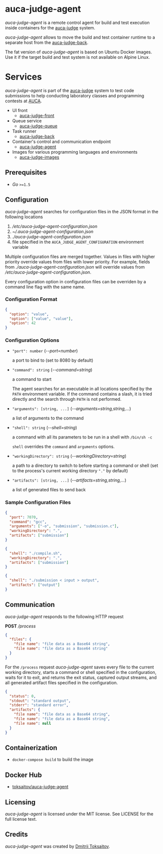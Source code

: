 auca-judge-agent
================

*auca-judge-agent* is a remote control agent for build and test execution inside
containers for the [auca-judge](https://github.com/toksaitov/auca-judge) system.

*auca-judge-agent* allows to move the build and test container runtime to a
separate host from the [auca-judge-back](https://github.com/toksaitov/auca-judge-back).

The fat version of *auca-judge-agent* is based on Ubuntu Docker images. Use it
if the target build and test system is not available on Alpine Linux.

# Services

*auca-judge-agent* is part of the [auca-judge](https://github.com/toksaitov/auca-judge)
system to test code submissions to help conducting laboratory classes and
programming contests at [AUCA](https://auca.kg).

* UI front
  * [auca-judge-front](https://github.com/toksaitov/auca-judge-front)
* Queue service
  * [auca-judge-queue](https://github.com/toksaitov/auca-judge-queue)
* Task runner
  * [auca-judge-back](https://github.com/toksaitov/auca-judge-back)
* Container's control and communication endpoint
  * [auca-judge-agent](https://github.com/toksaitov/auca-judge-agent)
* Images for various programming languages and environments
  * [auca-judge-images](https://github.com/toksaitov/auca-judge-images)

## Prerequisites

* *Go* `>=1.5`

## Configuration

*auca-judge-agent* searches for configuration files in the JSON format in the
following locations

1. */etc/auca-judge-agent-configuration.json*
2. *~/.auca-judge-agent-configuration.json*
3. *./auca-judge-agent-configuration.json*
4. file specified in the `AUCA_JUDGE_AGENT_CONFIGURATION` environment variable

Multiple configuration files are merged together. Values in files with higher
priority override values from files with lower priority. For example, fields
from *./auca-judge-agent-configuration.json* will override values from
*/etc/auca-judge-agent-configuration.json*.

Every configuration option in configuration files can be overriden by a command
line flag with the same name.

### Configuration Format

```json
{
  "option": "value",
  "option": ["value", "value"],
  "option": 42
}
```

### Configuration Options

* `"port": number` (*--port=number*)

  a port to bind to (set to 8080 by default)

* `"command": string` (*--command=string*)

  a command to start

  The agent searches for an executable in all locations specified by the `PATH`
  environment variable. If the command contains a slash, it is tried directly
  and the search through `PATH` is not performed.

* `"arguments": [string, ...]` (*--arguments=string,string,...*)

  a list of arguments to the command

* `"shell": string` (*--shell=string*)

  a command with all its parameters to be run in a shell with `/bin/sh -c`

  `shell` overrides the `command` and `arguments` options.

* `"workingDirectory": string` (*--workingDirectory=string*)

  a path to a directory to switch to before starting a command or shell (set to
  the process's current working directory `"."` by default)

* `"artifacts": [string, ...]` (*--artifacts=string,string,...*)

  a list of generated files to send back

### Sample Configuration Files

```json
{
  "port": 7070,
  "command": "gcc",
  "arguments": ["-o", "submission", "submission.c"],
  "workingDirectory": ".",
  "artifacts": ["submission"]
}
```

```json
{
  "shell": "./compile.sh",
  "workingDirectory": ".",
  "artifacts": ["submission"]
}
```

```json
{
  "shell": "./submission < input > output",
  "artifacts": ["output"]
}
```

## Communication

*auca-judge-agent* responds to the following HTTP request

**POST** */process*

```json
{
  "files": {
    "file name": "file data as a Base64 string",
    "file name": "file data as a Base64 string"
  }
}
```

For the `/process` request *auca-judge-agent* saves every file to the current
working directory, starts a command or shell specified in the configuration,
waits for it to exit, and returns the exit status, captured output streams, and
all generated artifact files specified in the configuration.

```json
{
  "status": 0,
  "stdout": "standard output",
  "stderr": "standard error",
  "artifacts": {
    "file name": "file data as a Base64 string",
    "file name": "file data as a Base64 string",
    "file name": null
  }
}
```

## Containerization

* `docker-compose build` to build the image

## Docker Hub

* [toksaitov/auca-judge-agent](https://hub.docker.com/r/toksaitov/auca-judge-agent)

## Licensing

*auca-judge-agent* is licensed under the MIT license. See LICENSE for the full
license text.

## Credits

*auca-judge-agent* was created by [Dmitrii Toksaitov](https://github.com/toksaitov).
